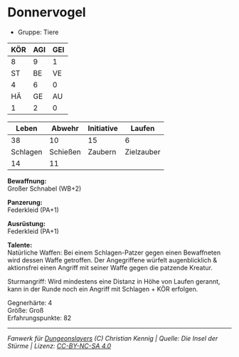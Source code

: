 # Donnervogel  
- Gruppe: Tiere  

| KÖR | AGI | GEI |  
| --- | --- | --- |  
| 8   | 9   | 1   |
| ST  | BE  | VE  |  
| 4   | 6   | 0   |
| HÄ  | GE  | AU  |  
| 1   | 2   | 0   |


| Leben    | Abwehr   | Initiative | Laufen     |
| -------- | -------- | ---------- | ---------- |
| 38       | 10       | 15         | 6          |
| Schlagen | Schießen | Zaubern    | Zielzauber |
| 14       | 11       |            |            |

**Bewaffnung:**  
Großer Schnabel (WB+2)

**Panzerung:**  
Federkleid (PA+1)

**Ausrüstung:**  
Federkleid (PA+1)

**Talente:**  
Natürliche Waffen: Bei einem Schlagen-Patzer gegen einen Bewaffneten wird dessen Waffe getroffen. Der Angegriffene würfelt augenblicklich & aktionsfrei einen Angriff mit seiner Waffe gegen die patzende Kreatur. 

Sturmangriff: Wird mindestens eine Distanz in Höhe von Laufen gerannt, kann in der Runde noch ein Angriff mit Schlagen + KÖR erfolgen. 


Gegnerhärte: 4  
Größe: Groß  
Erfahrungspunkte: 82  



___
*Fanwerk für [Dungeonslayers](https://www.dungeonslayers.net/) (C) Christian Kennig | Quelle: Die Insel der Stürme | Lizenz: [CC-BY-NC-SA 4.0](https://creativecommons.org/licenses/by-nc-sa/4.0/deed.de)*